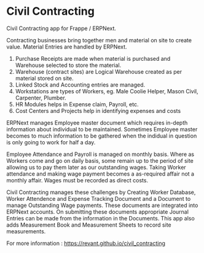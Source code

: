 # Civil Contracting

Civil Contracting app for Frappe / ERPNext.  

Contracting businesses bring together men and material on site to create value. Material Entries are handled by ERPNext.  

1. Purchase Receipts are made when material is purchased and Warehouse selected to store the material.
2. Warehouse (contract sites) are Logical Warehouse created as per material stored on site.
3. Linked Stock and Accounting entries are managed.
4. Workstations are types of Workers, eg. Male Coolie Helper, Mason Civil, Carpenter, Plumber.
5. HR Modules helps in Expense claim, Payroll, etc.
6. Cost Centers and Projects help in identifying expenses and costs

ERPNext manages Employee master document which requires in-depth information about individual to be maintained. Sometimes Employee master becomes to much information to be gathered when the indidual in question is only going to work for half a day.  

Employee Attendance and Payroll is managed on monthly basis. Where as Workers come and go on daily basis, some remain up to the period of site allowing us to pay them later as our outstanding wages. Taking Worker attendance and making wage payment becomes a as-required affair not a monthly affair. Wages must be recorded as direct costs.  

Civil Contracting manages these challenges by Creating Worker Database, Worker Attendence and Expense Tracking Document and a Document to manage Outstanding Wage payments. These documents are integrated into ERPNext accounts. On submitting these documents appropriate Journal Entries can be made from the information in the Documents. This app also adds Measurement Book and Measurement Sheets to record site measurements.

For more information : https://revant.github.io/civil_contracting
